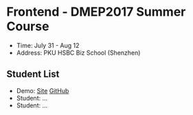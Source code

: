 # Frontend - DMEP2017 Summer Course 

* Time: July 31 - Aug 12
* Address: PKU HSBC Biz School (Shenzhen)

## Student List

* Demo: [Site](https://hupilidemo.github.io/) [GitHub](https://github.com/hupilidemo)
* Student: ...
* Student: ...

